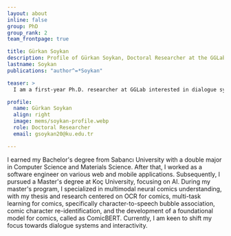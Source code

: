 ```yaml
---
layout: about
inline: false
group: PhD
group_rank: 2
team_frontpage: true

title: Gürkan Soykan
description: Profile of Gürkan Soykan, Doctoral Researcher at the GGLab.
lastname: Soykan
publications: "author^=*Soykan"

teaser: >
  I am a first-year Ph.D. researcher at GGLab interested in dialogue systems.

profile:
  name: Gürkan Soykan
  align: right
  image: mems/soykan-profile.webp
  role: Doctoral Researcher
  email: gsoykan20@ku.edu.tr

---
```


I earned my Bachelor's degree from Sabancı University with a double major in Computer Science and Materials Science. After that, I worked as a software engineer on various web and mobile applications. Subsequently, I pursued a Master's degree at Koç University, focusing on AI. During my master's program, I specialized in multimodal neural comics understanding, with my thesis and research centered on OCR for comics, multi-task learning for comics, specifically character-to-speech bubble association, comic character re-identification, and the development of a foundational model for comics, called as ComicBERT. Currently, I am keen to shift my focus towards dialogue systems and interactivity.

